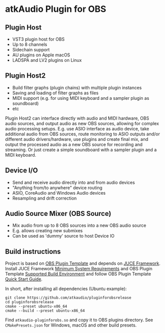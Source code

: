 # atkAudio Plugin for OBS

## Plugin Host
- VST3 plugin host for OBS
- Up to 8 channels
- Sidechain support
- AU plugins on Apple macOS
- LADSPA and LV2 plugins on Linux

## Plugin Host2
- Build filter graphs (plugin chains) with multiple plugin instances
- Saving and loading of filter graphs as files
- MIDI support (e.g. for using MIDI keyboard and a sampler plugin as soundboard)
- etc

Plugin Host2 can interface directly with audio and MIDI hardware, OBS audio sources, and output audio as new OBS sources, allowing for complex audio processing setups. E.g. use ASIO interface as audio device, take additional audio from OBS sources, route monitoring to ASIO outputs and/or different audio drivers/hardware, use plugins and create final mix, and output the processed audio as a new OBS source for recording and streaming. Or just create a simple soundboard with a sampler plugin and a MIDI keyboard.

## Device I/O
- Send and receive audio directly into and from audio devices
- "Anything from/to anywhere" device routing
- ASIO, CoreAudio and Windows Audio devices
- Resampling and drift correction

## Audio Source Mixer (OBS Source)
- Mix audio from up to 8 OBS sources into a new OBS audio source
- E.g. allows creating new submixes
- Can be used as 'dummy' source to host Device IO 


## Build instructions
Project is based on [OBS Plugin Template](https://github.com/obsproject/obs-plugintemplate) and depends on [JUCE Framework](https://github.com/juce-framework/JUCE). Install JUCE Framework [Minimum System Requirements](https://github.com/juce-framework/JUCE#minimum-system-requirements) and OBS Plugin Template [Supported Build Environment](https://github.com/obsproject/obs-plugintemplate#supported-build-environments) and follow OBS Plugin Template [Quick Start Guide](https://github.com/obsproject/obs-plugintemplate/wiki/Quick-Start-Guide).

In short, after installing all dependencies (Ubuntu example):
```
git clone https://github.com/atkaudio/pluginforobsrelease
cd pluginforobsrelease
cmake --preset ubuntu-x86_64
cmake --build --preset ubuntu-x86_64 
```
Find `atkaudio-pluginforobs.so` and copy it to OBS plugins directory. 
See `CMakePresets.json` for Windows, macOS and other build presets.